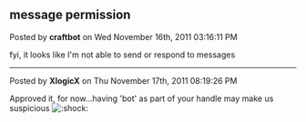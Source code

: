 ## message permission
Posted by **craftbot** on Wed November 16th, 2011 03:16:11 PM

fyi, it looks like I'm not able to send or respond to messages

--------------------------------------------------------------------------------

Posted by **XlogicX** on Thu November 17th, 2011 08:19:26 PM

Approved it, for now...having 'bot' as part of your handle may make us suspicious  <!-- s:shock: --><img src="{SMILIES_PATH}/icon_eek.gif" alt=":shock:" title="Shocked" /><!-- s:shock: -->
